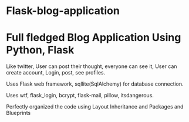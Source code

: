 # Flask-blog-application

# Full fledged Blog Application Using Python, Flask

Like twitter, User can post their thought, everyone can see it,
User can create account, Login, post, see profiles.

Uses Flask web framework, sqllite(SqlAlchemy) for database
connection.

Uses wtf, flask_login, bcrypt, flask-mail, pillow, itsdangerous.

Perfectly organized the code using Layout Inheritance and
Packages and Blueprints
